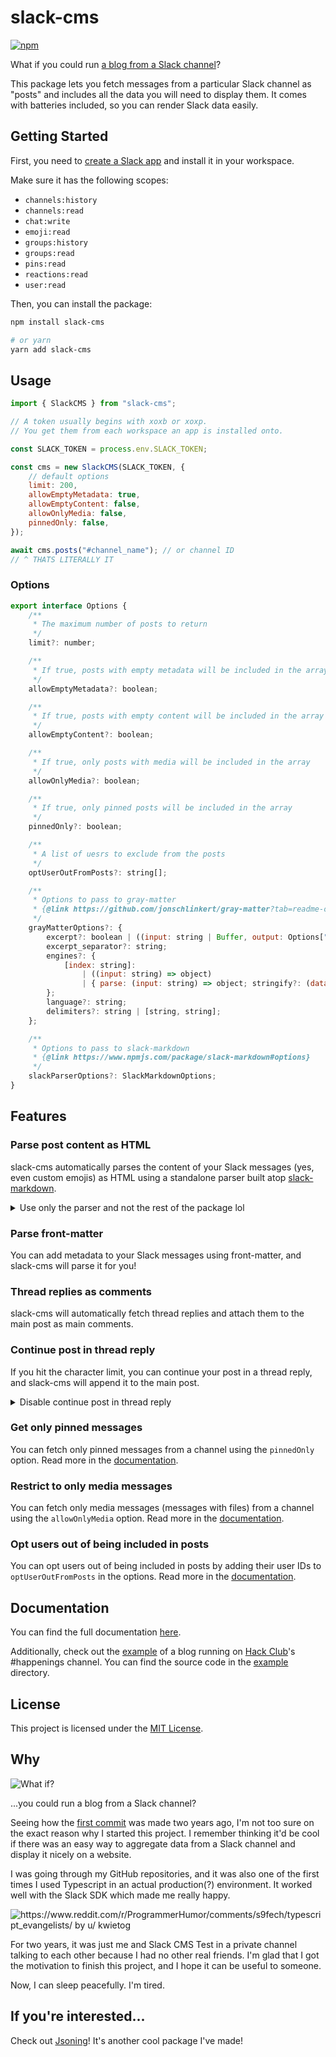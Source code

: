 # slack-cms

[![npm](https://nodei.co/npm/slack-cms.png)](https://npmjs.com/package/slack-cms)

What if you could run [a blog from a Slack channel](https://slack-cms.netlify.app/)?

This package lets you fetch messages from a particular Slack channel as "posts" and includes all the data you will need to display them. It comes with batteries included, so you can render Slack data easily.

## Getting Started

First, you need to [create a Slack app](https://api.slack.com/apps) and install it in your workspace.

Make sure it has the following scopes:

- `channels:history`
- `channels:read`
- `chat:write`
- `emoji:read`
- `groups:history`
- `groups:read`
- `pins:read`
- `reactions:read`
- `user:read`

Then, you can install the package:

```bash
npm install slack-cms

# or yarn
yarn add slack-cms
```

## Usage

```javascript
import { SlackCMS } from "slack-cms";

// A token usually begins with xoxb or xoxp.
// You get them from each workspace an app is installed onto.

const SLACK_TOKEN = process.env.SLACK_TOKEN;

const cms = new SlackCMS(SLACK_TOKEN, {
	// default options
	limit: 200,
	allowEmptyMetadata: true,
	allowEmptyContent: false,
	allowOnlyMedia: false,
	pinnedOnly: false,
});

await cms.posts("#channel_name"); // or channel ID
// ^ THATS LITERALLY IT
```

### Options

```js
export interface Options {
	/**
	 * The maximum number of posts to return
	 */
	limit?: number;

	/**
	 * If true, posts with empty metadata will be included in the array
	 */
	allowEmptyMetadata?: boolean;

	/**
	 * If true, posts with empty content will be included in the array
	 */
	allowEmptyContent?: boolean;

	/**
	 * If true, only posts with media will be included in the array
	 */
	allowOnlyMedia?: boolean;

	/**
	 * If true, only pinned posts will be included in the array
	 */
	pinnedOnly?: boolean;

	/**
	 * A list of uesrs to exclude from the posts
	 */
	optUserOutFromPosts?: string[];

	/**
	 * Options to pass to gray-matter
	 * {@link https://github.com/jonschlinkert/gray-matter?tab=readme-ov-file#options}
	 */
	grayMatterOptions?: {
		excerpt?: boolean | ((input: string | Buffer, output: Options["grayMatterOptions"]) => string);
		excerpt_separator?: string;
		engines?: {
			[index: string]:
				| ((input: string) => object)
				| { parse: (input: string) => object; stringify?: (data: object) => string };
		};
		language?: string;
		delimiters?: string | [string, string];
	};

	/**
	 * Options to pass to slack-markdown
	 * {@link https://www.npmjs.com/package/slack-markdown#options}
	 */
	slackParserOptions?: SlackMarkdownOptions;
}
```

## Features

### Parse post content as HTML

slack-cms automatically parses the content of your Slack messages (yes, even custom emojis) as HTML using a standalone parser built atop [slack-markdown](https://npmjs.com/package/slack-markdown).

<details>
  <summary>Use only the parser and not the rest of the package lol</summary>
  
  ```javascript
  import { parse } from "slack-cms";

  // workaround to render custom Slack emojis
  // omit the next two lines if you don't mind not rendering custom emojis
  const { WebClient } = require("@slack/web-api");
  const web = new WebClient(process.env.SLACK_TOKEN);

  parse("*hello*").then((post) => {
    console.log(post, web, options); // <b>hello</b>
  });

  // Parsing options:
  // https://khalby786.github.io/slack-cms/functions/helpers_parse.parse.html
  ```
</details>

### Parse front-matter

You can add metadata to your Slack messages using front-matter, and slack-cms will parse it for you!

### Thread replies as comments

slack-cms will automatically fetch thread replies and attach them to the main post as main comments.

### Continue post in thread reply

If you hit the character limit, you can continue your post in a thread reply, and slack-cms will append it to the main post.

<details>
  <summary>Disable continue post in thread reply</summary>
  Add a 

  ```
  ---
  continuation: false
  ---
  ```
  to the front-matter to your thread reply.
</details>

### Get only pinned messages

You can fetch only pinned messages from a channel using the `pinnedOnly` option. Read more in the [documentation](https://khalby786.github.io/slack-cms/interfaces/interfaces_Options.Options.html#pinnedOnly).

### Restrict to only media messages

You can fetch only media messages (messages with files) from a channel using the `allowOnlyMedia` option. Read more in the [documentation](https://khalby786.github.io/slack-cms/interfaces/interfaces_Options.Options.html#allowOnlyMedia).

### Opt users out of being included in posts

You can opt users out of being included in posts by adding their user IDs to `optUserOutFromPosts` in the options. Read more in the [documentation](https://khalby786.github.io/slack-cms/interfaces/interfaces_Options.Options.html#optUserOutFromPosts).

## Documentation

You can find the full documentation [here](https://khalby786.github.io/slack-cms/).

Additionally, check out the [example](https://slack-cms.netlify.app/) of a blog running on [Hack Club](https://hackclub.com/)'s #happenings channel. You can find the source code in the [example](https://github.com/khalby786/slack-cms/tree/main/example) directory.

## License

This project is licensed under the [MIT License](https://github.com/khalby786/slack-cms/blob/main/LICENSE.md).

## Why

![What if?](https://upload.wikimedia.org/wikipedia/en/b/b6/What_If...%3F_%28TV_series%29_logo.png)

...you could run a blog from a Slack channel?

Seeing how the [first commit](https://github.com/khalby786/slack-cms/commit/f16402a5332a6891b9fcae6975ea8e9f903064cb) was made two years ago, I'm not too sure on the exact reason why I started this project. I remember thinking it'd be cool if there was an easy way to aggregate data from a Slack channel and display it nicely on a website.

I was going through my GitHub repositories, and it was also one of the first times I used Typescript in an actual production(?) environment. It worked well with the Slack SDK which made me really happy.

![https://www.reddit.com/r/ProgrammerHumor/comments/s9fech/typescript_evangelists/ by u/
kwietog
](https://preview.redd.it/typescript-evangelists-v0-0qompm4ao2d81.jpg?width=1080&crop=smart&auto=webp&s=1ce3a727cb9853275ded3681d97e99a6c8013723)

For two years, it was just me and Slack CMS Test in a private channel talking to each other because I had no other real friends. I'm glad that I got the motivation to finish this project, and I hope it can be useful to someone.

Now, I can sleep peacefully. I'm tired.

## If you're interested...
Check out [Jsoning](https://github.com/khalby786/jsoning)! It's another cool package I've made!